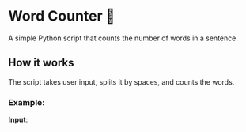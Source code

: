# Word Counter 🧮

A simple Python script that counts the number of words in a sentence.

## How it works

The script takes user input, splits it by spaces, and counts the words.

### Example:

**Input**:
